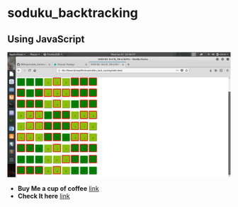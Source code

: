 # soduku_backtracking
## Using JavaScript

![Image](./001.png)

- **Buy Me a cup of coffee** [link](https://buymeacoff.ee/UOoP6At7H) 
- **Check It here** [link](https://flamboyant-sinoussi-941ab3.netlify.com/) 
